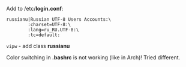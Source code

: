 Add to /etc/**login.conf**:
```
russianu|Russian UTF-8 Users Accounts:\
        :charset=UTF-8:\
        :lang=ru_RU.UTF-8:\
        :tc=default:
```
`vipw` - add class **russianu**

Color switching in **.bashrc** is not working (like in Arch)! Tried different.
